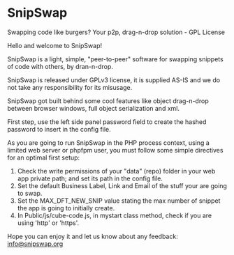 # SnipSwap
Swapping code like burgers? Your p2p, drag-n-drop solution - GPL License

Hello and welcome to SnipSwap!<br>
	   
SnipSwap is a light, simple, "peer-to-peer" software for swapping snippets of code with others, by dran-n-drop.<br>
	   
SnipSwap is released under GPLv3 license, it is supplied AS-IS and we do not take any responsibility for its misusage.<br>

SnipSwap got built behind some cool features like object drag-n-drop between browser windows, full object serialization and xml.

First step, use the left side panel password field to create the hashed password to insert in the config file.<br>
	   
As you are going to run SnipSwap in the PHP process context, using a limited web server or phpfpm user, you must follow some simple directives for an optimal first setup:<br>

<ol>
  <li>Check the write permissions of your "data" (repo) folder in your web app private path; and set its path in the config file.</li>
  <li>Set the default Business Label, Link and Email of the stuff your are going to swap.</li>
  <li>Set the MAX_DFT_NEW_SNIP value stating the max number of snippet the app is going to initially create.</li>
  <li>In Public/js/cube-code.js, in mystart class method, check if you are using 'http' or 'https'.</li>	   
</ol>
     
Hope you can enjoy it and let us know about any feedback: <a href="mailto:info@snipswap.org" style="color:#e6d236;">info@snipswap.org</a>
	   
